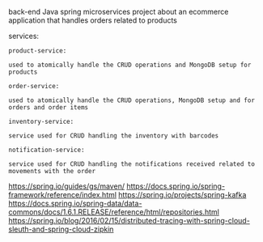 back-end Java spring microservices project about an ecommerce application that handles orders related to products

services: 

    product-service: 

    used to atomically handle the CRUD operations and MongoDB setup for products
    
    order-service:

    used to atomically handle the CRUD operations, MongoDB setup and for orders and order items

    inventory-service:

    service used for CRUD handling the inventory with barcodes

    notification-service:

    service used for CRUD handling the notifications received related to movements with the order
    
https://spring.io/guides/gs/maven/
https://docs.spring.io/spring-framework/reference/index.html
https://spring.io/projects/spring-kafka
https://docs.spring.io/spring-data/data-commons/docs/1.6.1.RELEASE/reference/html/repositories.html
https://spring.io/blog/2016/02/15/distributed-tracing-with-spring-cloud-sleuth-and-spring-cloud-zipkin
